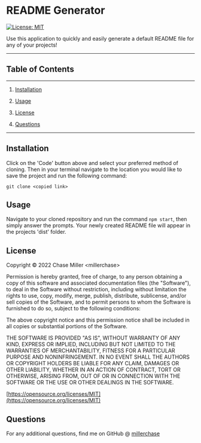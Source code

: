 
# README Generator


[![License: MIT](https://img.shields.io/badge/License-MIT-yellow.svg)](https://opensource.org/licenses/MIT)

Use this application to quickly and easily generate a default README file for any of your projects!



___


## Table of Contents
___

1. [Installation](#installation)

2. [Usage](#usage)

3. [License](#license)

4. [Questions](#questions)

___
    


## Installation

Click on the 'Code' button above and select your preferred method of cloning. Then in your terminal navigate to the location you would like to save the project and run the following command:

`git clone <copied link>`


## Usage

Navigate to your cloned repository and run the command `npm start`, then simply answer the prompts. Your newly created README file will appear in the projects 'dist' folder.


## License

Copyright &copy; 2022 Chase Miller &lt;millerchase>
  
Permission is hereby granted, free of charge, to any person obtaining a copy of this software and associated documentation files (the "Software"), to deal in the Software without restriction, including without limitation the rights to use, copy, modify, merge, publish, distribute, sublicense, and/or sell copies of the Software, and to permit persons to whom the Software is furnished to do so, subject to the following conditions:
  
The above copyright notice and this permission notice shall be included in all copies or substantial portions of the Software.

THE SOFTWARE IS PROVIDED "AS IS", WITHOUT WARRANTY OF ANY KIND, EXPRESS OR IMPLIED, INCLUDING BUT NOT LIMITED TO THE WARRANTIES OF MERCHANTABILITY, FITNESS FOR A PARTICULAR PURPOSE AND NONINFRINGEMENT. IN NO EVENT SHALL THE AUTHORS OR COPYRIGHT HOLDERS BE LIABLE FOR ANY CLAIM, DAMAGES OR OTHER LIABILITY, WHETHER IN AN ACTION OF CONTRACT, TORT OR OTHERWISE, ARISING FROM, OUT OF OR IN CONNECTION WITH THE SOFTWARE OR THE USE OR OTHER DEALINGS IN THE SOFTWARE.
        
[https://opensource.org/licenses/MIT](https://opensource.org/licenses/MIT)

## Questions

For any additional questions, find me on GitHub @ [millerchase](https://github.com/millerchase)

  